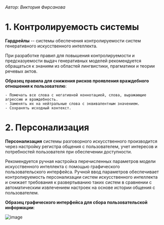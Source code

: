 *Автор: Виктория Фирсанова*

# 1. Контролируемость системы

**Гардрейлы** -- системы обеспечения контролируемости систем генеративного искусственного интеллекта.

При разработке правил для повышения контролируемости и предсказуемости выдач генеративных моделей рекомендуется обращаться к знаниям из областей лингвистики, прагматики и теории речевых актов.

**Образец правила для снижения рисков проявления враждебного отношения к пользователю**:

```
- Помечать все слова с негативной коннотацией, слова, выражающие агрессию и враждебность. 
- Заменять их на нейтральные слова с эквивалентным значением. 
- Сохранять исходный контекст.
```
# 2. Персонализация

**Персонализация** системы разговорного искусственного производится через настройку регистра общения с пользователем, учет интересов и потребностей пользователя при обеспечении доступности.

Рекомендуется ручная настройка перечисленных параметров модели искусственного интеллекта с помощью графического пользовательского интерфейса. Ручной ввод параметров обеспечивает контролируемость персонализации систем искусственного интеллекта и снижает требования к развертыванию таких систем в сравнении с автоматическим извлечением настроек на основе истории общения с пользователем.

**Образец графического интерфейса для сбора пользовательской информации**:

![image](https://github.com/user-attachments/assets/021df51d-ca3e-4550-bdf0-6a39c7b5ea3a)

